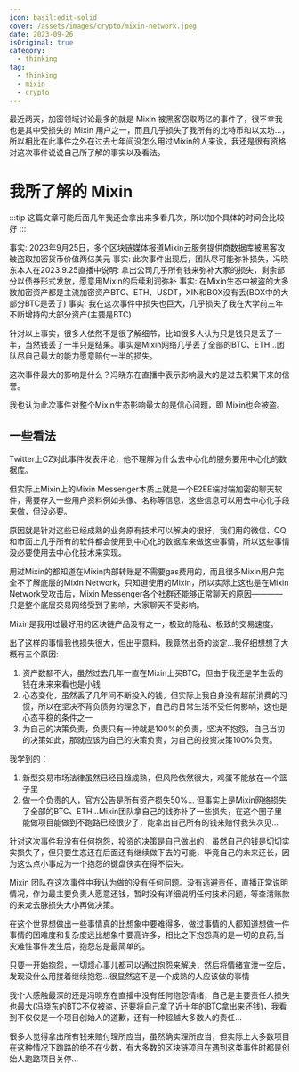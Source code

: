 ```yaml
---
icon: basil:edit-solid
cover: /assets/images/crypto/mixin-network.jpeg
date: 2023-09-26
isOriginal: true
category:
  - thinking
tag:
  - thinking
  - mixin
  - crypto
---
```


最近两天，加密领域讨论最多的就是 Mixin 被黑客窃取两亿的事件了，很不幸我也是其中受损失的 Mixin 用户之一，而且几乎损失了我所有的比特币和以太坊...，所以相比在此事件之外在过去七年间没怎么用过Mixin的人来说，我还是很有资格对这次事件说说自己所了解的事实以及看法。

<!-- more -->

# 我所了解的 Mixin

:::tip
这篇文章可能后面几年我还会拿出来多看几次，所以加个具体的时间会比较好
:::

事实: 2023年9月25日，多个区块链媒体报道Mixin云服务提供商数据库被黑客攻破盗取加密货币价值两亿美元
事实: 此次事件出现后，团队尽可能弥补损失，冯晓东本人在2023.9.25直播中说明: 拿出公司几乎所有钱来弥补大家的损失，剩余部分以债券形式发放，愿意用Mixin的后续利润弥补
事实: 在Mixin生态中被盗的大多数加密资产都是主流加密资产BTC、ETH、USDT，XIN和BOX没有丢(BOX中的大部分BTC是丢了)
事实: 我在这次事件中损失也巨大，几乎损失了我在大学前三年不断增持的大部分资产(主要是BTC)

针对以上事实，很多人依然不是很了解细节，比如很多人认为只是钱只是丢了一半，当然钱丢了一半只是结果。事实是Mixin网络几乎丢了全部的BTC、ETH...团队尽自己最大的能力愿意赔付一半的损失。

这次事件最大的影响是什么？冯晓东在直播中表示影响最大的是过去积累下来的信誉。

我也认为此次事件对整个Mixin生态影响最大的是信心问题，即 Mixin也会被盗。

## 一些看法

Twitter上CZ对此事件发表评论，他不理解为什么去中心化的服务要用中心化的数据库。

但实际上Mixin上的Mixin Messenger本质上就是一个E2EE端对端加密的聊天软件，需要存入一些用户资料例如头像、名称等信息，这些信息可以用去中心化手段来做，但没必要。

原因就是针对这些已经成熟的业务原有技术可以解决的很好，我们用的微信、QQ和市面上几乎所有的软件都会使用到中心化的数据库来做这些事情，所以这些事情没必要使用去中心化技术来实现。

用过Mixin的都知道在Mixin内部转账是不需要gas费用的，而且很多Mixin用户完全不了解底层的Mixin Network，只知道使用的Mixin，所以实际上这也是在Mixin Network受攻击后，Mixin Messenger各个社群还能够正常聊天的原因————只是整个底层交易网络受到了影响，大家聊天不受影响。

Mixin是我用过最好用的区块链产品没有之一，极致的隐私、极致的交易速度。

出了这样的事情我也损失很大，但出乎意料，我竟然出奇的淡定…我仔细想想了大概有三个原因:
1. 资产数额不大，虽然过去几年一直在Mixin上买BTC，但由于我还是学生丢的钱在未来来看也是小钱
2. 心态变化，虽然丢了几年间不断投入的钱，但实际上我自身没有超前消费的习惯，所以在坚决不背负债务的理念下，自己的日常生活不受任何影响，这也是心态平稳的条件之一
3. 为自己的决策负责，负责只有一种就是100%的负责，坚决不抱怨，自己当初的决策如此，那就应该为自己的决策负责，为自己的投资决策100%负责。
   
我学到的：

1. 新型交易市场法律虽然已经日趋成熟，但风险依然很大，鸡蛋不能放在一个篮子里
2. 做一个负责的人，官方公告是所有资产损失50%… 但事实上是Mixin网络损失了全部的BTC、ETH…Mixin团队拿自己的钱弥补了一些损失，在这个圈子里能做项目能做到不跑路已经很少了，能拿出自己所有的钱来赔付我头次见…

针对这次事件我没有任何抱怨，投资的决策是自己做出的，虽然自己的钱是切切实实损失了，但只要生态还在后面还有继续做下去的可能，毕竟自己的未来还长，因为这么点小事成为一个抱怨的键盘侠实在得不偿失。

Mixin 团队在这次事件中我认为做的没有任何问题。没有逃避责任，直播正常说明情况，作为最主要负责人愿意还钱，暂时没有详细说明任何技术问题，等查清账款的来龙去脉损失大小再做决策。

在这个世界想做出一些事情真的比想象中要难得多，做过事情的人都知道想做一件事情的困难度和复杂度远比想象中要高许多，相比之下抱怨真的是一切的良药,当灾难性事件发生后，抱怨总是最简单的。

只要一开始抱怨，一切烦心事儿都可以通过抱怨来解决，然后将情绪宣泄一空后，发现没什么用接着继续抱怨...很显然这不是一个成熟的人应该做的事情


我个人感触最深的还是冯晓东在直播中没有任何抱怨情绪，自己是主要责任人损失也最大(冯晓东的BTC不仅被盗，还要将自己拿了近十年的BTC拿出来还钱)，我看到不仅仅是一个项目创始人的道歉，还有一种超越大多数人的责任...

很多人觉得拿出所有钱来赔付理所应当，虽然确实理所应当，但实际上大多数项目在这种情况下跑路的绝不在少数，有大多数的区块链项目在遇到这类事件时都是创始人跑路项目关停...



